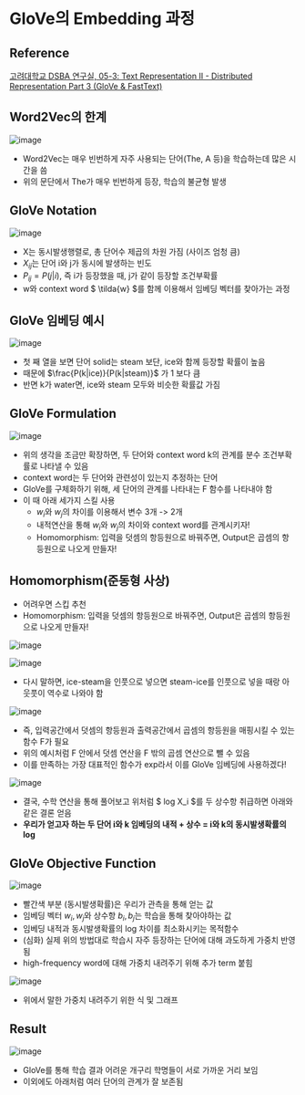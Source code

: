 # GloVe의 Embedding 과정

## Reference
[고려대학교 DSBA 연구실, 05-3: Text Representation II - Distributed Representation Part 3 (GloVe & FastText)](https://www.youtube.com/watch?v=JZI74rrMb_M&t=470s&ab_channel=%EA%B3%A0%EB%A0%A4%EB%8C%80%ED%95%99%EA%B5%90%EC%82%B0%EC%97%85%EA%B2%BD%EC%98%81%EA%B3%B5%ED%95%99%EB%B6%80DSBA%EC%97%B0%EA%B5%AC%EC%8B%A4)

## Word2Vec의 한계
![image](https://github.com/Naver-Boostcamp-AI-Tech-6th-NLP/Study_is_all_you_need/assets/71856506/019e74e6-b1aa-4c77-9502-3fdbaae7bf6d)
- Word2Vec는 매우 빈번하게 자주 사용되는 단어(The, A 등)을 학습하는데 많은 시간을 씀
- 위의 문단에서 The가 매우 빈번하게 등장, 학습의 불균형 발생

## GloVe Notation
![image](https://github.com/Naver-Boostcamp-AI-Tech-6th-NLP/Study_is_all_you_need/assets/71856506/80abfe69-ccc6-4d38-b51d-c77be204f356)
- X는 동시발생행렬로, 총 단어수 제곱의 차원 가짐 (사이즈 엄청 큼)
- $X_{ij}$는 단어 i와 j가 동시에 발생하는 빈도
- $P_{ij}=P(j|i)$, 즉 i가 등장했을 때, j가 같이 등장할 조건부확률
- w와 context word $ \tilda{w} $를 함께 이용해서 임베딩 벡터를 찾아가는 과정

## GloVe 임베딩 예시

![image](https://github.com/Naver-Boostcamp-AI-Tech-6th-NLP/Study_is_all_you_need/assets/71856506/c0460ed3-078c-4fbf-a6fe-22ebef26cf62)

- 첫 째 열을 보면 단어 solid는 steam 보단, ice와 함께 등장할 확률이 높음
- 때문에 $\frac{P(k|ice)}{P(k|steam)}$ 가 1 보다 큼
- 반면 k가 water면, ice와 steam 모두와 비슷한 확률값 가짐

## GloVe Formulation
![image](https://github.com/Naver-Boostcamp-AI-Tech-6th-NLP/Study_is_all_you_need/assets/71856506/bb22846f-f558-4387-95e5-ee47c6728f55)
- 위의 생각을 조금만 확장하면, 두 단어와 context word k의 관계를 분수 조건부확률로 나타낼 수 있음
- context word는 두 단어와 관련성이 있는지 추정하는 단어
- GloVe를 구체화하기 위해, 세 단어의 관계를 나타내는 F 함수를 나타내야 함
- 이 때 아래 세가지 스킬 사용
  - $w_i$와 $w_j$의 차이를 이용해서 변수 3개 -> 2개
  - 내적연산을 통해 $w_i$와 $w_j$의 차이와 context word를 관계시키자!
  - Homomorphism: 입력을 덧셈의 항등원으로 바꿔주면, Output은 곱셈의 항등원으로 나오게 만들자!


## Homomorphism(준동형 사상) 
- 어려우면 스킵 추천
- Homomorphism: 입력을 덧셈의 항등원으로 바꿔주면, Output은 곱셈의 항등원으로 나오게 만들자!

![image](https://github.com/Naver-Boostcamp-AI-Tech-6th-NLP/Study_is_all_you_need/assets/71856506/f650af35-4e95-486e-8da3-11d087c7fd7f)

![image](https://github.com/Naver-Boostcamp-AI-Tech-6th-NLP/Study_is_all_you_need/assets/71856506/a2750715-5471-4cc4-833b-0900fd845bd8)

- 다시 말하면, ice-steam을 인풋으로 넣으면 steam-ice를 인풋으로 넣을 때랑 아웃풋이 역수로 나와야 함

![image](https://github.com/Naver-Boostcamp-AI-Tech-6th-NLP/Study_is_all_you_need/assets/71856506/8ceecc37-6d3b-471e-a754-de07ac0ec18b)

- 즉, 입력공간에서 덧셈의 항등원과 출력공간에서 곱셈의 항등원을 매핑시킬 수 있는 함수 F가 필요
- 위의 예시처럼 F 안에서 덧셈 연산을 F 밖의 곱셈 연산으로 뺄 수 있음
- 이를 만족하는 가장 대표적인 함수가 exp라서 이를 GloVe 임베딩에 사용하겠다!

![image](https://github.com/Naver-Boostcamp-AI-Tech-6th-NLP/Study_is_all_you_need/assets/71856506/efe8062f-0bb4-49c8-81b0-b4893627a037)

- 결국, 수학 연산을 통해 풀어보고 위처럼 $ log X_i $를 두 상수항 취급하면 아래와 같은 결론 얻음
- **우리가 얻고자 하는 두 단어 i와 k 임베딩의 내적 + 상수 = i와 k의 동시발생확률의 log**
  

## GloVe Objective Function
![image](https://github.com/Naver-Boostcamp-AI-Tech-6th-NLP/Study_is_all_you_need/assets/71856506/91413e0d-83bd-4480-817a-bb8d485611fa)

- 빨간색 부분 (동시발생확률)은 우리가 관측을 통해 얻는 값
- 임베딩 벡터 $w_i, w_j$와 상수항 $b_i, b_j$는 학습을 통해 찾아야하는 값
- 임베딩 내적과 동시발생확률의 log 차이를 최소화시키는 목적함수
- (심화) 실제 위의 방법대로 학습시 자주 등장하는 단어에 대해 과도하게 가중치 반영됨
- high-frequency word에 대해 가중치 내려주기 위해 추가 term 붙힘


![image](https://github.com/Naver-Boostcamp-AI-Tech-6th-NLP/Study_is_all_you_need/assets/71856506/ad1a99ba-a1b1-4526-a15d-1f925293e93a)

- 위에서 말한 가중치 내려주기 위한 식 및 그래프

## Result

![image](https://github.com/Naver-Boostcamp-AI-Tech-6th-NLP/Study_is_all_you_need/assets/71856506/0dab49a5-9a3e-4e50-9b2d-edffeba65d29)

- GloVe를 통해 학습 결과 어려운 개구리 학명들이 서로 가까운 거리 보임
- 이외에도 아래처럼 여러 단어의 관계가 잘 보존됨


